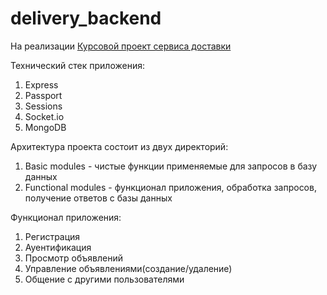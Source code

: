 # delivery_backend

На реализации [Курсовой проект сервиса доставки](https://github.com/netology-code/ndse-diplom)

Технический стек приложения:

1. Express
2. Passport
3. Sessions
4. Socket.io
5. MongoDB

Архитектура проекта состоит из двух директорий:

1. Basic modules - чистые функции применяемые для запросов в базу данных
2. Functional modules - функционал приложения, обработка запросов, получение ответов с базы данных

Функционал приложения:

1. Регистрация
2. Ауентификация
3. Просмотр объявлений
4. Управление объявлениями(создание/удаление)
5. Общение с другими пользователями
